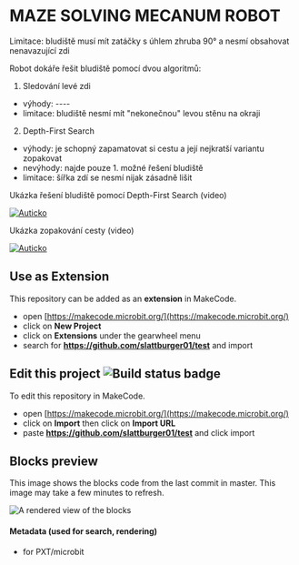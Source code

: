 # MAZE SOLVING MECANUM ROBOT

Limitace: bludiště musí mít zatáčky s úhlem zhruba 90° a nesmí obsahovat nenavazující zdi

Robot dokáře řešit bludiště pomocí dvou algoritmů:

1) Sledování levé zdi
- výhody: ----
- limitace: bludiště nesmí mít "nekonečnou" levou stěnu na okraji

2) Depth-First Search
- výhody: je schopný zapamatovat si cestu a její nejkratší variantu zopakovat
- nevýhody: najde pouze 1. možné řešení bludiště
- limitace: šířka zdí se nesmí nijak zásadně lišit

Ukázka řešení bludiště pomocí Depth-First Search (video)

[![Auticko](https://img.youtube.com/vi/PxUHhGyrYmM/0.jpg)](https://www.youtube.com/watch?v=PxUHhGyrYmM)

Ukázka zopakování cesty (video)

[![Auticko](https://img.youtube.com/vi/f8aKKFPSB9Y/0.jpg)](https://www.youtube.com/watch?v=f8aKKFPSB9Y)

## Use as Extension

This repository can be added as an **extension** in MakeCode.

* open [https://makecode.microbit.org/](https://makecode.microbit.org/)
* click on **New Project**
* click on **Extensions** under the gearwheel menu
* search for **https://github.com/slattburger01/test** and import

## Edit this project ![Build status badge](https://github.com/slattburger01/test/workflows/MakeCode/badge.svg)

To edit this repository in MakeCode.

* open [https://makecode.microbit.org/](https://makecode.microbit.org/)
* click on **Import** then click on **Import URL**
* paste **https://github.com/slattburger01/test** and click import

## Blocks preview

This image shows the blocks code from the last commit in master.
This image may take a few minutes to refresh.

![A rendered view of the blocks](https://github.com/slattburger01/test/raw/master/.github/makecode/blocks.png)

#### Metadata (used for search, rendering)

* for PXT/microbit
<script src="https://makecode.com/gh-pages-embed.js"></script><script>makeCodeRender("{{ site.makecode.home_url }}", "{{ site.github.owner_name }}/{{ site.github.repository_name }}");</script>
